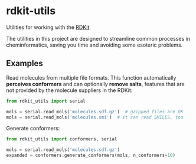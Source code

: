 rdkit-utils
===========

Utilities for working with the [RDKit](http://www.rdkit.org/)

The utilities in this project are designed to streamline common processes in cheminformatics, saving you time and avoiding some esoteric problems.

Examples
--------

Read molecules from multiple file formats. This function automatically __perceives conformers__ and can optionally __remove salts__, features that are not provided by the molecule suppliers in the RDKit:

```python
from rdkit_utils import serial

mols = serial.read_mols('molecules.sdf.gz')  # gzipped files are OK
mols = serial.read_mols('molecules.smi')  # it can read SMILES, too
```

Generate conformers:

```python
from rdkit_utils import conformers, serial

mols = serial.read_mols('molecules.sdf.gz')
expanded = conformers.generate_conformers(mols, n_conformers=10)
```
